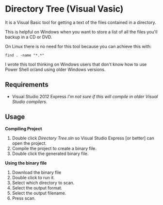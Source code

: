 Directory Tree (Visual Vasic)
=====================

It is a Visual Basic tool for getting a text of the files contained in a directory. 

This is helpful on Windows when you want to store a list of all the files you'll backup in a CD or DVD.

On Linux there is no need for this tool because you can achieve this with:
```
find . -name "*.*"
```

I wrote this tool thinking on Windows users that don't know how to use Power Shell or/and using older Windows versions.

## Requirements
- Visual Studio 2012 Express
*I'm not sure if this will compile in older Visual Studio compilers.*


## Usage

**Compiling Project**
1. Double click *Directory Tree.sln* so Visual Studio Express [or better] can open the project.
2. Compile the project to create a binary file.
3. Double click the generated binary file.

**Using the binary file**
1. Download the binary file
2. Double click to run it.
3. Select which directory to scan.
4. Select the output format.
5. Select the output filename.
6. Press scan.




